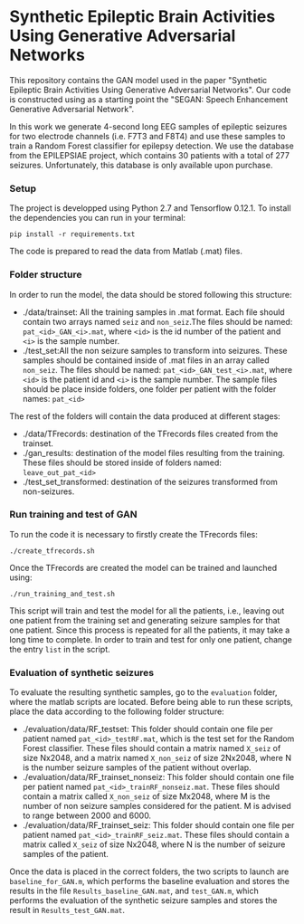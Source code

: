 # Synthetic Epileptic Brain Activities Using Generative Adversarial Networks

This repository contains the GAN model used in the paper "Synthetic Epileptic Brain Activities Using Generative Adversarial Networks". Our code is constructed using as a starting point the "SEGAN: Speech Enhancement Generative Adversarial Network".

In this work we generate 4-second long EEG samples of epileptic seizures for two electrode channels (i.e. F7T3 and F8T4) and use these samples to train a Random Forest classifier for epilepsy detection. We use the database from the EPILEPSIAE project, which contains 30 patients with a total of 277 seizures. Unfortunately, this database is only available upon purchase.

### Setup

The project is developped using Python 2.7 and Tensorflow 0.12.1. To install the dependencies you can run in your terminal:
```
pip install -r requirements.txt
```
The code is prepared to read the data from Matlab (.mat) files.


### Folder structure

In order to run the model, the data should be stored following this structure:
  - ./data/trainset: All the training samples in .mat format. Each file should contain two arrays named `seiz` and `non_seiz`.The files should be named: 	`pat_<id>_GAN_<i>.mat`, where `<id>` is the id number of the patient and `<i>` is the sample number.
  - ./test_set:All the non seizure samples to transform into seizures. These samples should be contained inside of .mat files in an array called `non_seiz`. The files should be named: `pat_<id>_GAN_test_<i>.mat`, where `<id>` is the patient id and `<i>` is the sample number. The sample files should be place inside folders, one folder per patient with the folder names: `pat_<id>`

The rest of the folders will contain the data produced at different stages:
 - ./data/TFrecords: destination of the TFrecords files created from the trainset.
 - ./gan_results: destination of the model files resulting from the training. These files should be stored inside of folders named: `leave_out_pat_<id>`
 - ./test_set_transformed: destination of the seizures transformed from non-seizures.
  
  ### Run training and test of GAN
  
  To run the code it is necessary to firstly create the TFrecords files:
  
  ```
  ./create_tfrecords.sh
  ```
  
  Once the TFrecords are created the model can be trained and launched using:
  
  ```
  ./run_training_and_test.sh
  ```
  
  This script will train and test the model for all the patients, i.e., leaving out one patient from the training set and generating seizure samples for that one patient. Since this process is repeated for all the patients, it may take a long time to complete. In order to train and test for only one patient, change the entry `list` in the script.
  
### Evaluation of synthetic seizures

To evaluate the resulting synthetic samples, go to the `evaluation` folder, where the matlab scripts are located. Before being able to run these scripts, place the data according to the following folder structure:

 - ./evaluation/data/RF_testset: This folder should contain one file per patient named `pat_<id>_testRF.mat`, which is the test set for the Random Forest classifier. These files should contain a matrix named `X_seiz` of size Nx2048, and a matrix named `X_non_seiz` of size 2Nx2048, where N is the number seizure samples of the patient without overlap. 
 - ./evaluation/data/RF_trainset_nonseiz: This folder should contain one file per patient named `pat_<id>_trainRF_nonseiz.mat`. These files should contain a matrix called `X_non_seiz` of size Mx2048, where M is the number of non seizure samples considered for the patient. M is advised to range between 2000 and 6000.
 - ./evaluation/data/RF_trainset_seiz: This folder should contain one file per patient named `pat_<id>_trainRF_seiz.mat`. These files should contain a matrix called `X_seiz` of size Nx2048, where N is the number of seizure samples of the patient.

Once the data is placed in the correct folders, the two scripts to launch are `baseline_for_GAN.m`, which performs the baseline evaluation and stores the results in the file `Results_baseline_GAN.mat`, and `test_GAN.m`, which performs the evaluation of the synthetic seizure samples and stores the result in `Results_test_GAN.mat`.

